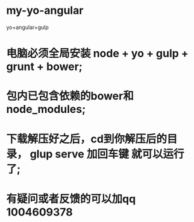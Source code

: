 # my-yo-angular
yo+angular+gulp

# 电脑必须全局安装 node + yo + gulp + grunt + bower;
# 包内已包含依赖的bower和node_modules;
# 下载解压好之后，cd到你解压后的目录， glup serve 加回车键 就可以运行了;
# 有疑问或者反馈的可以加qq 1004609378